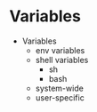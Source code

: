 # Variables

* Variables
  * env variables
  * shell variables
    - sh
    - bash
  * system-wide
  * user-specific
